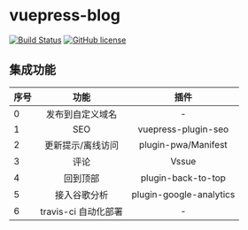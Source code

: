 # vuepress-blog
[![Build Status](https://travis-ci.org/SethLee23/vuepress-blog.svg?branch=master)](https://travis-ci.org/SethLee23/vuepress-blog)
[![GitHub license](https://img.shields.io/github/license/SethLee23/vuepress-blog)](https://github.com/SethLee23/vuepress-blog/blob/master/LICENSE)
<!-- vuepress blog -->
## 集成功能

| 序号        | 功能          |插件|
| ------------- |:-------------:|:-------------:|
| 0             | 发布到自定义域名 |-|
| 1             | SEO |vuepress-plugin-seo|
| 2             |    更新提示/离线访问   | plugin-pwa/Manifest|
| 3             |   评论    |Vssue|
| 4             |   回到顶部    |plugin-back-to-top|
| 5             |   接入谷歌分析    |plugin-google-analytics|
| 6             |   travis-ci 自动化部署    |-|